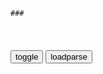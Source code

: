 ```tip
### 
```

<table id="tbc" style="white-space:pre-wrap">
</table>
<button onclick="toggleb()">toggle</button>
<button onclick="loadparse()">loadparse</button>
<br>
<!-- 🌸<br>🍅-　-🍑<hr>🍀 -->
<pre>
<textarea rows="30" cols="100" style="display: none" id="tar">

佛陀：而这一盏灯光，更燃灯火千万
https://mbd.baidu.com/newspage/data/videolanding?nid=sv_17911196761841461737&sourceFrom=rec

他从不持剑，从不举兵相向，可他却是最伟大，最勇敢的战士，征服了世界。a龖龖囗

<font size="1" style="color:#DCDCDC">2022-05-07</font>

佛陀：利用女子骚扰佛陀，提婆达多想让流言蜚语，来败坏佛陀名声
https://mbd.baidu.com/newspage/data/videolanding?nid=sv_17068646528581415766&sourceFrom=pc_feedlist

僧团点亮了许多晦暗的人生。

真理之言的宣讲如同狮吼，悉破无数的妄见邪说。
无上真理之吼声，震慑偏信与邪见，无律，执着与不安。a龖龖龖

大道如潮响，令昏惑众生立时觉醒，惊叹而自问：在这重重危机，暗无天日之地是如何生活了那样长久。a龖龖囗

视谎言为真相。如今是时候摧毁这堵颠倒无明之墙了。a龖龖龖

<font size="1" style="color:#DCDCDC">2022-05-07</font>

佛陀：美女爱上佛陀的弟子阿难，爱得非常疯狂痴迷，却注定没结果
https://mbd.baidu.com/newspage/data/videolanding?nid=sv_9864771612658270672&sourceFrom=pc_feedlist

释迦摩尼的道很简单，没有神庙，没有观见。智慧是我们的神庙，慈悲是我们的观见。

众生之间有种种的联系，非自然注定，而在于人为。每个人的心就是靠爱紧紧地连在一起。

<font size="1" style="color:#DCDCDC">2022-05-07</font>

佛陀：佛陀讲述自我与来世，世间苦难及其解脱之道，颇有感悟
https://mbd.baidu.com/newspage/data/videolanding?nid=sv_7565120555527426607&sourceFrom=rec

暴行永远无法终止暴行，爱却能做到这一点，这便是自然的规律。

<font size="1" style="color:#DCDCDC">2022-04-29</font>

佛陀：佛陀涅槃前的最后一次上课，他给阿难留下这些话，流传千古
https://mbd.baidu.com/newspage/data/videolanding?nid=sv_16628492124708296163&sourceFrom=pc_feedlist

任何想听闻真理之人，我们的法门都为他敞开。

我入正法长河的一条细流，现在万千溪流已尽汇其中。

<font size="1" style="color:#DCDCDC">2022-04-29</font>

佛陀：释迦牟尼的无上真理，连全胜都被征服了，最终决定皈依佛陀
https://mbd.baidu.com/newspage/data/videolanding?nid=sv_14224507858778758652&sourceFrom=rec

失去心灵的自由，变得刻板而呆滞，盲目地遵循这些成见，认为自己的信仰才是真理，对别的事物加以否定。此时思想的自由也就不复存在。

一种见解占据上风，人的心念受到抑制。而冲突与对抗，也随之而来。
如果被它困住，那真理之门永远不会敞开。

我的道路，乃是实践。既不可依止，也无法崇拜，或是不结合自己实际来追随。
我的只是就像是一条小船，可以用来渡河。但渡过河后，还要将它顶在头上带走吗？

我想为您行触足礼，可总有一种感觉，让我低不下头。

情感有三种之分，喜悦悲伤与平静。
情感如波浪升起，而后又归于平静。
首先审视情感的深度，理解了解它们。去追寻它们从何处而来。不论是快乐，或是悲伤，都要去寻找它们的起源。而抵达源头时，只会发现一切皆是虚空。

继续依此练习，慢慢地你会发现，曾经的波浪渐息。那无上的寂静，在我们内心深处将不再受到扰动。

深入地探究，也就能明白谬误所在。最为坚不可摧的，同样是脆弱易逝。

无明是一切烦恼的根源。

<font size="1" style="color:#DCDCDC">2022-04-29</font>

佛陀：佛陀讲不杀与慈悲，如果邪恶占据上风，人性便荡然无存
https://mbd.baidu.com/newspage/data/videolanding?nid=sv_5224998604560871836&sourceFrom=rec

我叫你抑制咬人的冲动，但你怎么能断绝自己的本姓呢？你怎么能不出嘶声呢？

任何行为的过度，哪怕是不杀，也都会转变为暴力。

如果你不得不发动战争以摧毁邪恶，那就去做吧，但不要因私欲而开战。

<font size="1" style="color:#DCDCDC">2022-04-29</font>

佛陀：佛陀悟道的瞬间，太好看了，本剧最精彩的画面
https://mbd.baidu.com/newspage/data/videolanding?nid=sv_4000822195012481180&sourceFrom=rec

<font size="1" style="color:#DCDCDC">2022-04-29</font>

佛陀：佛陀修行圆满，给帮过他的善良人讲修行感悟，这段有大道理
https://mbd.baidu.com/newspage/data/videolanding?nid=sv_7994582139512558627&sourceFrom=pc_feedlist

爱因分享而滋长。

如果我们享用桔子时，能全神贯注，那我们和桔子之间，就建立了一种联系。

这不重要，重要的是用心观察。

专注于当下的每一刻，不追忆过去，不妄想未来。仅仅安住在当下的每时每刻。

你如此生活，就了解了自己，与他人没有什么不同。明白了这些，我们将友好慈爱地对待他人。有了关爱，人们就能相互包容。

<font size="1" style="color:#DCDCDC">2022-04-29</font>

佛陀：佛讲持守中道，这是熄灭烦恼的法门
https://mbd.baidu.com/newspage/data/videolanding?nid=sv_18076338937845059024&sourceFrom=pc_feedlist

无明，而有苦，误解，忧虑。贪婪，愤怒。傲慢，妄想。嫉妒，恐惧都是源于无明。a龖龖龖
　幻象则与之相反，此乃两性。

守持中道，不偏不倚，如北极星。不饿己身，亦不耽于欲望，专注中道。
　如果认识到邪恶只是摩耶幻象，那一切烦恼自然熄灭。

<font size="1" style="color:#DCDCDC">2022-04-29</font>

佛陀：释迦牟尼成佛后给转轮圣王讲无上真理，使他甘愿皈依我佛
https://mbd.baidu.com/newspage/data/videolanding?nid=sv_9771940423300645951&sourceFrom=rec

大地是我们的根基，而天空给我们自由空间。我们身在其中，为何要加以分别呢？

无上的真理，每个人都能拥有。

<font size="1" style="color:#DCDCDC">2022-04-26</font>

佛陀：舍利佛涅槃后，释迦牟尼佛讲生死如影随行
https://mbd.baidu.com/newspage/data/videolanding?nid=sv_2823057385697528086&sourceFrom=pc_feedlist

要做自己的一盏灯，比战胜他人更重要的，是战胜自己。

<font size="1" style="color:#DCDCDC">2022-04-26</font>

佛陀：舍利佛涅槃后，释迦牟尼佛讲生死如影随行
https://mbd.baidu.com/newspage/data/videolanding?nid=sv_2823057385697528086&sourceFrom=pc_feedlist

<font size="1" style="color:#DCDCDC">2022-04-26</font>

佛陀：释迦牟尼觉悟和成佛过程，从此不入三界轮回，超脱五行之外
https://mbd.baidu.com/newspage/data/videolanding?nid=sv_12065301848870639498&sourceFrom=rec

<font size="1" style="color:#DCDCDC">2022-04-19</font>

佛陀：释迦牟尼成佛过程中，经历了如此多的斗争，很值得一看
https://mbd.baidu.com/newspage/data/videolanding?nid=sv_6365234852307416529&sourceFrom=rec

即使你证悟了至上真理，又有谁会相信。

大地的存在象征着，我们能在对立的事物间保持正中。

内与外，喜与悲，都是一体的两面。因欲望而感欢愉，终以悲伤结局。

其中关键，在于中道，那是生命之源，存在于每个人的觉知，不在身外。

<font size="1" style="color:#DCDCDC">2022-04-19</font>

佛陀：弟子有所困惑，佛陀教他如何孝敬父母，什么是最好的回报
https://mbd.baidu.com/newspage/data/videolanding?nid=sv_8315555526026011746&sourceFrom=pc_feedlist

对父母真正的孝顺，莫过于贤良幸福的一生，这样的生活就是对父母最好的回报。

<font size="1" style="color:#DCDCDC">2022-04-19</font>

佛陀：苏坦达圣人皈依释迦牟尼佛后，阿阇世嫉妒就杀了他的父母
https://mbd.baidu.com/newspage/data/videolanding?nid=sv_14343455282350042204&sourceFrom=rec

能战胜自己的人，才是这世间的王者。

渴求无上智慧之人，是真正的婆罗门，我们的祝福与你同在。

修禅和真诚的祈愿有很强大的力量。

一盏灯能点亮许许多多的灯。

欢喜是通过分享传播的。

<font size="1" style="color:#DCDCDC">2022-04-18</font>

佛陀：堂哥不把舞女当人看，居然这样摧残女孩，佛陀怒了暴打他
https://mbd.baidu.com/newspage/data/videolanding?nid=sv_15183893979976570400&sourceFrom=rec

为何对弱女子下此毒手，禽兽之行径。

<font size="1" style="color:#DCDCDC">2022-04-18</font>

佛陀：佛陀说要做自己的明灯，要敢于质疑，不能盲从
https://mbd.baidu.com/newspage/data/videolanding?nid=sv_11716251695465103045&sourceFrom=rec

圣河水洗不掉你的罪行，洗清罪行，需要唤醒你的心。

书卷中的记载，传授于我们的知识，或代代相传的积习，都要有心去质疑。做你自己的灯吧。

<font size="1" style="color:#DCDCDC">2022-04-18</font>

佛陀：悉达多菩提树下顿悟得道，佛陀诞生，周围焕发光芒！
https://mbd.baidu.com/newspage/data/videolanding?nid=sv_6904331374762918963&sourceFrom=rec

<font size="1" style="color:#DCDCDC">2022-04-18</font>

堂兄讥讽佛陀当无业游民，看看佛陀是怎么说的
https://mbd.baidu.com/newspage/data/videolanding?nid=sv_7658531571424078204&sourceFrom=rec

争执会来带嗔怒，使人在真离面前停下脚步，仅仅是为了自我保护。

嗔怒就像在掌心中点火，我们纵向把它扔给别人，可在此之前，却会先烧了我们自己。

<font size="1" style="color:#DCDCDC">2022-04-18</font>

佛陀：佛陀太厉害，用笛声就能感化了众人，让他们不再作恶多端
https://mbd.baidu.com/newspage/data/videolanding?nid=sv_61470287369202297&sourceFrom=rec

<font size="1" style="color:#DCDCDC">2022-04-18</font>

佛陀：佛陀要帮助农奴，没想却遭到了反对，上演一段辩论大赛
https://mbd.baidu.com/newspage/data/videolanding?nid=sv_13727247656614319893&sourceFrom=rec

神创造了他，也创造了你。若他获罪于神，神自会惩罚他，你何来的q力？你只是婆罗门，并非神的旨意，神才有这个q力。

我们乃是神世间的化身，上主的代表，我们是唯一可敬拜和背诵吠陀，并获其真谛的人，只有我们。

如果你说的不错，那且将你和他比较，他辛勤耕耘，种植这些果蔬，你的吠陀可以阻止它们腐烂吗？你，上主的化身，能不碰牛车就将车轮搬出来吗？

反对是仇恨的伪装。

信仰的意义所在，是人们互相团结，而不是制造分裂。瓦尔纳（种姓）依行为而定，并非信仰。

谁创造了信仰，是人。我们都是摩奴的后代，梵天的后裔，你可曾质疑过商羯罗（湿婆）的种姓，或是梵天的种姓，毗湿奴的种姓？

<font size="1" style="color:#DCDCDC">2022-04-18</font>

佛陀：电闪雷鸣，天气突变，只因为佛陀吃了这颗蘑菇
https://mbd.baidu.com/newspage/data/videolanding?nid=sv_10025302055253755133&sourceFrom=rec

所谓生而智慧者，绝不会惧怕死亡。这具躯体将腐烂，但我的声音，我讲说的经典，会永远闪耀在你的心中。

<font size="1" style="color:#DCDCDC">2022-04-18</font>

佛陀：弟子须达多时日无多，释迦牟尼亲自送别，送他最后一程
https://mbd.baidu.com/newspage/data/videolanding?nid=sv_12161584935987802578&sourceFrom=rec

<font size="1" style="color:#DCDCDC">2022-04-18</font>

佛陀：大自然从没有歧视，我们人类又为何要互相贬低,影视,神话,好看视频
https://haokan.baidu.com/v?vid=14378275943121324077

<font size="1" style="color:#DCDCDC">2022-04-15</font>

佛陀废止种族偏见，以河流汇入大海比喻，众人都将归于大海！,影视,影视周边,好看视频
https://haokan.baidu.com/v?vid=8745331813393477184

我的道，是大爱之道，欢迎一切众生。

无论婆罗门或刹帝利，费舍还是首陀罗，最终也都融入真理之海。每个人的泪都是咸的，血都是红色的。制造偏见压迫他人者，也是人类自己。今日，我废止这些偏见。

<font size="1" style="color:#DCDCDC">2022-04-15</font>

佛陀：通过这五个梦，释迦牟尼才大彻大悟后成佛的，太神奇！
https://mbd.baidu.com/newspage/data/videolanding?nid=sv_11709269487346764612&sourceFrom=rec

这一片叶子，日，月，星都在其中。

大地，宇宙，时间，知觉这一切事物皆在此叶。

宇宙万物密不可分，本无差别，是一体，是自然的本质。这片树叶是我，是我们所有。

不同信仰，不同种姓，不同团体的人们，立在我的足下。

这预示着，世界各地的人们将追随于我。

<font size="1" style="color:#DCDCDC">2022-04-12</font>

佛陀：佛陀讲解夫妻相处之道，家庭如何幸福生活，让人受益匪浅
https://mbd.baidu.com/newspage/data/videolanding?nid=sv_9973706484610085487&sourceFrom=rec

婚姻生活，平等为要。

清晨我们睁开眼睛，眼前是新的黎明。清楚认识自己要做什么，是很重要的。

数目，花朵，风，水，天空都非我们所有，更应该感激着所有的一切。

<font size="1" style="color:#DCDCDC">2022-04-12</font>

佛陀：释迦牟尼见到未来的妻子，就被她深深吸引了，醉入爱河了
https://mbd.baidu.com/newspage/data/videolanding?nid=sv_7094226331491887889&sourceFrom=pc_feedlist

分享知识能传播快乐。

<font size="1" style="color:#DCDCDC">2022-04-12</font>

佛陀：佛陀离去，他的足迹遍布世界，他的慈悲为人类带来福祉
https://mbd.baidu.com/newspage/data/videolanding?nid=sv_7275260328689215473&sourceFrom=pc_feedlist

我不是这世上第一位佛陀，也不是最后一位。

我在这回忆中也无比愉悦。
阿南，我一样在你心中，在你心底，在你身外，任何你落脚之处。

最大的奇迹不是水或风，而是整个世界为生。我们四周每天都充满奇迹，我们却视而不见。

树木结果，多么非凡的形态。婴孩好奇的黑眼睛，就是生命的奇迹。

点亮自己的灯火，做自己的一盏灯。

专注你的内心，向自己皈依，勿依赖他人。一切皆无常，将自己安住其中，精进修行，永不认输。

<font size="1" style="color:#DCDCDC">2022-04-14</font>

佛陀被商人质问：你有手有脚，为什么不干活自己谋生？这解释绝了
https://3g.163.com/v/video/VOAQ2727L.html
- 施舍？你为什么要求施舍呢？你有手有脚的。怎么不好好干活，自己谋生呢？
  - 我和你一样也是农夫，我也要耕作劳动，获取收成。我的人生是我的农田，我用忏悔和禅定浇灌田野。而无上真理，就是我的作物。我得到的收成会分给大家。得到它的人，将从诸苦中解脱。证无上真理，究竟涅槃。`龖龖龖`
---
### 佛陀：我们以为逃避能解决问题，但佛陀这样说
http://3g.163.com/v/video/VYBNR9ESG.html
- 如果你们仍然怀有嗔恨，那么离证悟真理还相距甚远。`龖龖囗`
- 人们从来不会接受新的事物，你们在打破他们先前的信仰，必然不会生起爱意。`龖龖龖`
---
### 佛陀：一切纷争的根源是什么？是谁塑造的？如何消除偏见呢？
https://3g.163.com/v/video/VK8VO0RBC.html
>我看到了久远的未来，此处父子反目，兄弟仇雠，夫妻离心，屋宇焚尽，不法之事滋生蔓延。人人为种姓、语言和信仰攻伐不断，乃纷争之根源。
>>和谐相处要依靠人们的觉悟，而人类如何以爱消除偏见，一视同仁。需要我们开创先例。这个时代我们的准则将济世于水火。`a龖龖龖`
---
### 佛陀：悉达多证悟后，与耶输的经典对话
https://3g.163.com/v/video/VT8D990Q0.html
- 女子身处众多束缚之中，也能得到解脱。但女子和男子的心思雀士有所不同。
---
>我必须斩断与尘世的联系，以诸苦试炼身体，抑止内心的杂音。在独处之中，将内心降伏。为自己解答，关乎生死的疑问。`龖龖囗`
>内心既已解脱，我得成正觉。这无上真理，非我独有，更属于芸芸众生。如果我只顾虑你二人得悲伤，那些世间受苦众生该怎么办呢？

佛陀：阿阇世王改邪归正，释迦牟尼佛为其开示，讲的太有道理了
https://mbd.baidu.com/newspage/data/videolanding?nid=sv_14334303615728571381&sourceFrom=rec

我见过很多国王，学识渊博的尊者，不过在他们脸上常有焦灼之色。但你们比丘，为何宗是如此喜悦安详？

我乞食度日，要冠冕何用呢？

有一物名自尊，不许他来见我。

我不要它，对它的欲望使我犯下罪行累累。只有我的心知道，我却从未听到过它。这一生我将它残忍地粉碎了，可今天我的良心又奋起而上。

愧疚困扰着你，就去寻找它的根源。

王治当用心，而非兵戈之利。

<font size="1" style="color:#DCDCDC">2022-04-29</font>

佛陀：佛陀一定知道，提婆达多是假皈依，为什么还要真心对待
https://mbd.baidu.com/newspage/data/videolanding?nid=sv_13460985071581704547&sourceFrom=rec

你思索转变之日，便是踏上崭新旅途之时。

<font size="1" style="color:#DCDCDC">2022-04-29</font>

</textarea>
</pre>
<!-- 🍀<br>🍑-　-🍅<hr>🌸 -->

```note
```

<link
  rel="stylesheet"
  href="https://cdn.jsdelivr.net/npm/@fancyapps/ui/dist/fancybox.css"
/>
<script src="https://cdn.jsdelivr.net/npm/@fancyapps/ui@4.0/dist/fancybox.umd.js"></script>

<script type="text/javascript">

var __urlRegex = /(\b(https?|ftp|file):\/\/[-A-Z0-9+&@#\/%?=~_|!:,.;]*[-A-Z0-9+&@#\/%=~_|])/ig;
var __imgRegex = /\.(?:jpe?g|gif|png|webp)$/i;

loadparse();

function parseURL($string){

    var exp = __urlRegex;
    return $string.replace(exp,function(match){
            __imgRegex.lastIndex=0;
            if(__imgRegex.test(match)){
                return '<a data-fancybox="gallery" href="' + match.replace("/p=700", "")
                 + '"><img src="' + match.replace("/p=700", "/p=160x200")+'" width="64"></a>';
            }
            else{
                return '<a href="' + match + '" target="_blank">' + match + '</a>';
            }
        }
    );
}

function loadparse() {
  tbc.innerHTML = parseURL(tar.value);
}

function toggleb() {
  var x = document.getElementById("tar");
  if (x.style.display === "none") {
    x.style.display = "";
  } else {
    x.style.display = "none";
  }
}

</script>